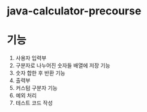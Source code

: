 # java-calculator-precourse

# 기능

1. 사용자 입력부
2. 구분자로 나누어진 숫자들 배열에 저장 기능
3. 숫자 합한 후 반환 기능
4. 출력부
5. 커스텀 구분자 기능
6. 예외 처리
7. 테스트 코드 작성
